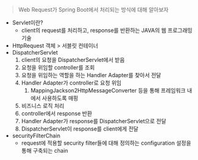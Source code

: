 > Web Request가 Spring Boot에서 처리되는 방식에 대해 알아보자

- Servlet이란?
    - client의 request를 처리하고, response를 반환하는 JAVA의 웹 프로그래밍 기술
- HttpRequest 객체 > 서블릿 컨테이너
- DispatcherServlet
    1. client의 요청을 DispatcherServlet에서 받음
    2. 요청을 위임할 controller를 조회
    3. 요청을 위임하는 역할을 하는 Handler Adapter를 찾아서 전달
    4. Handler Adapter가 controller로 요청 위임
        1. MappingJackson2HttpMessageConverter 등을 통해 프레임워크 내에서 사용하도록 매핑
    5. 비즈니스 로직 처리
    6. controller에서 response 반환
    7. Handler Adapter가 response를 DispatcherServlet으로 전달
    8. DispatcherServlet이 response를 client에게 전달
- securityFilterChain
    - request에 적용할 security filter들에 대해 정의하는 configuration 설정을 통해 구축되는 chain